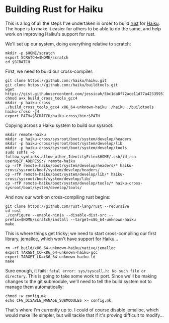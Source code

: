 Building Rust for Haiku
=======================

This is a log of all the steps I've undertaken in order to build [rust](https://www.rust-lang.org/) for
[Haiku](https://www.haiku-os.org/). The hope is to make it easier for others to be able to do the same,
and help work on improving Haiku's support for rust.

We'll set up our system, doing everything relative to scratch:
```
mkdir -p $HOME/scratch
export SCRATCH=$HOME/scratch
cd $SCRATCH
```

First, we need to build our cross-compiler:
```
git clone https://github.com:/haiku/haiku.git
git clone https://github.com:/haiku/buildtools.git
wget https://gist.githubusercontent.com/jessicah/5bc1da8f72ace11d77a42335951242e6/raw/0b5a25f45622df8c21397df561e562fed0e5166b/build_cross_tools_gcc4
chmod a+x build_cross_tools_gcc4
mkdir -p haiku-cross
./build_cross_tools_gcc4 x86_64-unknown-haiku ./haiku ./buildtools haiku-cross -j4
export PATH=$SCRATCH/haiku-cross/bin:$PATH
```

Copying across a Haiku system to build our sysroot:
```
mkdir remote-haiku
mkdir -p haiku-cross/sysroot/boot/system/develop/headers
mkdir -p haiku-cross/sysroot/boot/system/develop/lib
mkdir -p haiku-cross/sysroot/boot/system/develop/tools
sudo sshfs -o follow_symlinks,allow_other,IdentityFile=$HOME/.ssh/id_rsa user@$IP_ADDRESS:/ remote-haiku
cp -rfP remote-haiku/boot/system/develop/headers/* haiku-cross/sysroot/boot/system/develop/headers/
cp -rfP remote-haiku/boot/system/develop/lib/* haiku-cross/sysroot/boot/system/develop/lib/
cp -rfP remote-haiku/boot/system/develop/tools/* haiku-cross-sysroot/boot/system/develop/tools/
```

And now our work on cross-compiling rust begins:
```
git clone https://github.com/rust-lang/rust --recursive
cd rust
./configure --enable-ninja --disable-dist-src --prefix=$HOME/scratch/install --target=x86_64-unknown-haiku
make
```

This is where things get tricky; we need to start cross-compiling our first library, jemalloc, which won't have
support for Haiku...
```
rm -rf build/x86_64-unknown-haiku/native/jemalloc
export TARGET_CC=x86_64-unknown-haiku-gcc
export TARGET_LD=x86_64-unknown-haiku-ld
make
```

Sure enough, it fails: `fatal error: sys/syscall.h: No such file or directory`. This is going to take some work
to port. Since we'll be making changes to the git submodule, we'll need to tell the build system not to manage
them automatically:
```
chmod +w config.mk
echo CFG_DISABLE_MANAGE_SUBMODULES >> config.mk
```

That's where I'm currently up to. I could of course disable jemalloc, which would make life simpler, but will
tackle that if it's proving difficult to modify...
